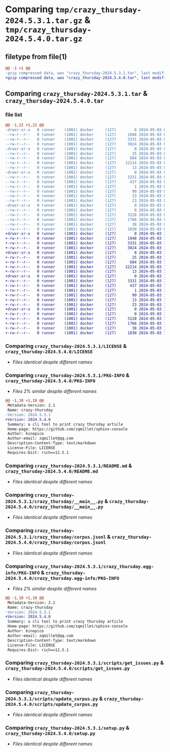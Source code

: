 # Comparing `tmp/crazy_thursday-2024.5.3.1.tar.gz` & `tmp/crazy_thursday-2024.5.4.0.tar.gz`

## filetype from file(1)

```diff
@@ -1 +1 @@
-gzip compressed data, was "crazy_thursday-2024.5.3.1.tar", last modified: Fri May  3 05:29:43 2024, max compression
+gzip compressed data, was "crazy_thursday-2024.5.4.0.tar", last modified: Fri May  3 17:28:05 2024, max compression
```

## Comparing `crazy_thursday-2024.5.3.1.tar` & `crazy_thursday-2024.5.4.0.tar`

### file list

```diff
@@ -1,22 +1,22 @@
-drwxr-xr-x   0 runner    (1001) docker     (127)        0 2024-05-03 05:29:43.800800 crazy_thursday-2024.5.3.1/
--rw-r--r--   0 runner    (1001) docker     (127)     1048 2024-05-03 05:29:32.000000 crazy_thursday-2024.5.3.1/LICENSE
--rw-r--r--   0 runner    (1001) docker     (127)     3331 2024-05-03 05:29:43.800800 crazy_thursday-2024.5.3.1/PKG-INFO
--rw-r--r--   0 runner    (1001) docker     (127)     3024 2024-05-03 05:29:32.000000 crazy_thursday-2024.5.3.1/README.md
-drwxr-xr-x   0 runner    (1001) docker     (127)        0 2024-05-03 05:29:43.796800 crazy_thursday-2024.5.3.1/crazy_thursday/
--rw-r--r--   0 runner    (1001) docker     (127)       25 2024-05-03 05:29:39.000000 crazy_thursday-2024.5.3.1/crazy_thursday/__init__.py
--rw-r--r--   0 runner    (1001) docker     (127)      684 2024-05-03 05:29:32.000000 crazy_thursday-2024.5.3.1/crazy_thursday/__main__.py
--rw-r--r--   0 runner    (1001) docker     (127)    12214 2024-05-03 05:29:39.000000 crazy_thursday-2024.5.3.1/crazy_thursday/corpus.jsonl
--rw-r--r--   0 runner    (1001) docker     (127)       13 2024-05-03 05:29:32.000000 crazy_thursday-2024.5.3.1/crazy_thursday/requirements.txt
-drwxr-xr-x   0 runner    (1001) docker     (127)        0 2024-05-03 05:29:43.800800 crazy_thursday-2024.5.3.1/crazy_thursday.egg-info/
--rw-r--r--   0 runner    (1001) docker     (127)     3331 2024-05-03 05:29:43.000000 crazy_thursday-2024.5.3.1/crazy_thursday.egg-info/PKG-INFO
--rw-r--r--   0 runner    (1001) docker     (127)      437 2024-05-03 05:29:43.000000 crazy_thursday-2024.5.3.1/crazy_thursday.egg-info/SOURCES.txt
--rw-r--r--   0 runner    (1001) docker     (127)        1 2024-05-03 05:29:43.000000 crazy_thursday-2024.5.3.1/crazy_thursday.egg-info/dependency_links.txt
--rw-r--r--   0 runner    (1001) docker     (127)       99 2024-05-03 05:29:43.000000 crazy_thursday-2024.5.3.1/crazy_thursday.egg-info/entry_points.txt
--rw-r--r--   0 runner    (1001) docker     (127)       13 2024-05-03 05:29:43.000000 crazy_thursday-2024.5.3.1/crazy_thursday.egg-info/requires.txt
--rw-r--r--   0 runner    (1001) docker     (127)       23 2024-05-03 05:29:43.000000 crazy_thursday-2024.5.3.1/crazy_thursday.egg-info/top_level.txt
-drwxr-xr-x   0 runner    (1001) docker     (127)        0 2024-05-03 05:29:43.800800 crazy_thursday-2024.5.3.1/scripts/
--rw-r--r--   0 runner    (1001) docker     (127)        0 2024-05-03 05:29:32.000000 crazy_thursday-2024.5.3.1/scripts/__init__.py
--rw-r--r--   0 runner    (1001) docker     (127)     3128 2024-05-03 05:29:32.000000 crazy_thursday-2024.5.3.1/scripts/get_issues.py
--rw-r--r--   0 runner    (1001) docker     (127)     1766 2024-05-03 05:29:32.000000 crazy_thursday-2024.5.3.1/scripts/update_curpus.py
--rw-r--r--   0 runner    (1001) docker     (127)       38 2024-05-03 05:29:43.800800 crazy_thursday-2024.5.3.1/setup.cfg
--rw-r--r--   0 runner    (1001) docker     (127)     1030 2024-05-03 05:29:32.000000 crazy_thursday-2024.5.3.1/setup.py
+drwxr-xr-x   0 runner    (1001) docker     (127)        0 2024-05-03 17:28:05.439250 crazy_thursday-2024.5.4.0/
+-rw-r--r--   0 runner    (1001) docker     (127)     1048 2024-05-03 17:27:57.000000 crazy_thursday-2024.5.4.0/LICENSE
+-rw-r--r--   0 runner    (1001) docker     (127)     3331 2024-05-03 17:28:05.439250 crazy_thursday-2024.5.4.0/PKG-INFO
+-rw-r--r--   0 runner    (1001) docker     (127)     3024 2024-05-03 17:27:57.000000 crazy_thursday-2024.5.4.0/README.md
+drwxr-xr-x   0 runner    (1001) docker     (127)        0 2024-05-03 17:28:05.439250 crazy_thursday-2024.5.4.0/crazy_thursday/
+-rw-r--r--   0 runner    (1001) docker     (127)       25 2024-05-03 17:28:01.000000 crazy_thursday-2024.5.4.0/crazy_thursday/__init__.py
+-rw-r--r--   0 runner    (1001) docker     (127)      684 2024-05-03 17:27:57.000000 crazy_thursday-2024.5.4.0/crazy_thursday/__main__.py
+-rw-r--r--   0 runner    (1001) docker     (127)    12214 2024-05-03 17:28:01.000000 crazy_thursday-2024.5.4.0/crazy_thursday/corpus.jsonl
+-rw-r--r--   0 runner    (1001) docker     (127)       13 2024-05-03 17:27:57.000000 crazy_thursday-2024.5.4.0/crazy_thursday/requirements.txt
+drwxr-xr-x   0 runner    (1001) docker     (127)        0 2024-05-03 17:28:05.439250 crazy_thursday-2024.5.4.0/crazy_thursday.egg-info/
+-rw-r--r--   0 runner    (1001) docker     (127)     3331 2024-05-03 17:28:05.000000 crazy_thursday-2024.5.4.0/crazy_thursday.egg-info/PKG-INFO
+-rw-r--r--   0 runner    (1001) docker     (127)      437 2024-05-03 17:28:05.000000 crazy_thursday-2024.5.4.0/crazy_thursday.egg-info/SOURCES.txt
+-rw-r--r--   0 runner    (1001) docker     (127)        1 2024-05-03 17:28:05.000000 crazy_thursday-2024.5.4.0/crazy_thursday.egg-info/dependency_links.txt
+-rw-r--r--   0 runner    (1001) docker     (127)       99 2024-05-03 17:28:05.000000 crazy_thursday-2024.5.4.0/crazy_thursday.egg-info/entry_points.txt
+-rw-r--r--   0 runner    (1001) docker     (127)       13 2024-05-03 17:28:05.000000 crazy_thursday-2024.5.4.0/crazy_thursday.egg-info/requires.txt
+-rw-r--r--   0 runner    (1001) docker     (127)       23 2024-05-03 17:28:05.000000 crazy_thursday-2024.5.4.0/crazy_thursday.egg-info/top_level.txt
+drwxr-xr-x   0 runner    (1001) docker     (127)        0 2024-05-03 17:28:05.439250 crazy_thursday-2024.5.4.0/scripts/
+-rw-r--r--   0 runner    (1001) docker     (127)        0 2024-05-03 17:27:57.000000 crazy_thursday-2024.5.4.0/scripts/__init__.py
+-rw-r--r--   0 runner    (1001) docker     (127)     3128 2024-05-03 17:27:57.000000 crazy_thursday-2024.5.4.0/scripts/get_issues.py
+-rw-r--r--   0 runner    (1001) docker     (127)     1766 2024-05-03 17:27:57.000000 crazy_thursday-2024.5.4.0/scripts/update_curpus.py
+-rw-r--r--   0 runner    (1001) docker     (127)       38 2024-05-03 17:28:05.439250 crazy_thursday-2024.5.4.0/setup.cfg
+-rw-r--r--   0 runner    (1001) docker     (127)     1030 2024-05-03 17:27:57.000000 crazy_thursday-2024.5.4.0/setup.py
```

### Comparing `crazy_thursday-2024.5.3.1/LICENSE` & `crazy_thursday-2024.5.4.0/LICENSE`

 * *Files identical despite different names*

### Comparing `crazy_thursday-2024.5.3.1/PKG-INFO` & `crazy_thursday-2024.5.4.0/PKG-INFO`

 * *Files 2% similar despite different names*

```diff
@@ -1,10 +1,10 @@
 Metadata-Version: 2.1
 Name: crazy-thursday
-Version: 2024.5.3.1
+Version: 2024.5.4.0
 Summary: a cli tool to print crazy thursday article
 Home-page: https://github.com/zqmillet/sphinx-console
 Author: kinopico
 Author-email: zqmillet@qq.com
 Description-Content-Type: text/markdown
 License-File: LICENSE
 Requires-Dist: rich==12.5.1
```

### Comparing `crazy_thursday-2024.5.3.1/README.md` & `crazy_thursday-2024.5.4.0/README.md`

 * *Files identical despite different names*

### Comparing `crazy_thursday-2024.5.3.1/crazy_thursday/__main__.py` & `crazy_thursday-2024.5.4.0/crazy_thursday/__main__.py`

 * *Files identical despite different names*

### Comparing `crazy_thursday-2024.5.3.1/crazy_thursday/corpus.jsonl` & `crazy_thursday-2024.5.4.0/crazy_thursday/corpus.jsonl`

 * *Files identical despite different names*

### Comparing `crazy_thursday-2024.5.3.1/crazy_thursday.egg-info/PKG-INFO` & `crazy_thursday-2024.5.4.0/crazy_thursday.egg-info/PKG-INFO`

 * *Files 2% similar despite different names*

```diff
@@ -1,10 +1,10 @@
 Metadata-Version: 2.1
 Name: crazy-thursday
-Version: 2024.5.3.1
+Version: 2024.5.4.0
 Summary: a cli tool to print crazy thursday article
 Home-page: https://github.com/zqmillet/sphinx-console
 Author: kinopico
 Author-email: zqmillet@qq.com
 Description-Content-Type: text/markdown
 License-File: LICENSE
 Requires-Dist: rich==12.5.1
```

### Comparing `crazy_thursday-2024.5.3.1/scripts/get_issues.py` & `crazy_thursday-2024.5.4.0/scripts/get_issues.py`

 * *Files identical despite different names*

### Comparing `crazy_thursday-2024.5.3.1/scripts/update_curpus.py` & `crazy_thursday-2024.5.4.0/scripts/update_curpus.py`

 * *Files identical despite different names*

### Comparing `crazy_thursday-2024.5.3.1/setup.py` & `crazy_thursday-2024.5.4.0/setup.py`

 * *Files identical despite different names*


